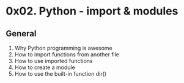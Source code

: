# 0x02. Python - import & modules

## General

1. Why Python programming is awesome
2. How to import functions from another file
3. How to use imported functions
4. How to create a module
5. How to use the built-in function dir()
